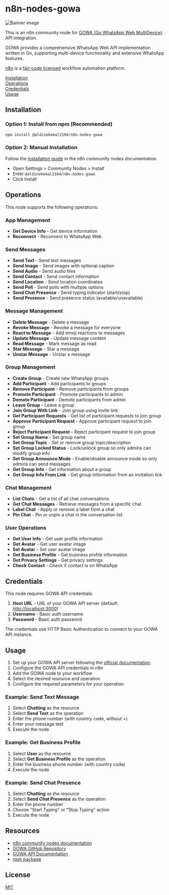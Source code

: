 # n8n-nodes-gowa

![Banner image](https://user-images.githubusercontent.com/10284570/173569848-c624317f-42b1-45a6-ab09-f0ea3c247648.png)

This is an n8n community node for [GOWA (Go WhatsApp Web MultiDevice)](https://github.com/aldinokemal/go-whatsapp-web-multidevice) API integration.

GOWA provides a comprehensive WhatsApp Web API implementation written in Go, supporting multi-device functionality and extensive WhatsApp features.

[n8n](https://n8n.io/) is a [fair-code licensed](https://docs.n8n.io/reference/license/) workflow automation platform.

[Installation](#installation)  
[Operations](#operations)  
[Credentials](#credentials)  
[Usage](#usage)  

## Installation

### Option 1: Install from npm (Recommended)

```bash
npm install @aldinokemal2104/n8n-nodes-gowa
```

### Option 2: Manual Installation

Follow the [installation guide](https://docs.n8n.io/integrations/community-nodes/installation/) in the n8n community nodes documentation.

- Open Settings > Community Nodes > Install
- Enter `@aldinokemal2104/n8n-nodes-gowa`
- Click Install

## Operations

This node supports the following operations:

### App Management

- **Get Device Info** - Get device information
- **Reconnect** - Reconnect to WhatsApp Web

### Send Messages

- **Send Text** - Send text messages
- **Send Image** - Send images with optional caption
- **Send Audio** - Send audio files
- **Send Contact** - Send contact information
- **Send Location** - Send location coordinates
- **Send Poll** - Send polls with multiple options
- **Send Chat Presence** - Send typing indicator (start/stop)
- **Send Presence** - Send presence status (available/unavailable)

### Message Management

- **Delete Message** - Delete a message
- **Revoke Message** - Revoke a message for everyone
- **React to Message** - Add emoji reactions to messages
- **Update Message** - Update message content
- **Read Message** - Mark message as read
- **Star Message** - Star a message
- **Unstar Message** - Unstar a message

### Group Management

- **Create Group** - Create new WhatsApp groups
- **Add Participant** - Add participants to groups
- **Remove Participant** - Remove participants from groups
- **Promote Participant** - Promote participants to admin
- **Demote Participant** - Demote participants from admin
- **Leave Group** - Leave a group
- **Join Group With Link** - Join group using invite link
- **Get Participant Requests** - Get list of participant requests to join group
- **Approve Participant Request** - Approve participant request to join group
- **Reject Participant Request** - Reject participant request to join group
- **Set Group Name** - Set group name
- **Set Group Topic** - Set or remove group topic/description
- **Set Group Locked Status** - Lock/unlock group so only admins can modify group info
- **Set Group Announce Mode** - Enable/disable announce mode so only admins can send messages
- **Get Group Info** - Get information about a group
- **Get Group Info From Link** - Get group information from an invitation link

### Chat Management

- **List Chats** - Get a list of all chat conversations
- **Get Chat Messages** - Retrieve messages from a specific chat
- **Label Chat** - Apply or remove a label from a chat
- **Pin Chat** - Pin or unpin a chat in the conversation list

### User Operations

- **Get User Info** - Get user profile information
- **Get Avatar** - Get user avatar image
- **Set Avatar** - Set user avatar image
- **Get Business Profile** - Get business profile information
- **Get Privacy Settings** - Get privacy settings
- **Check Contact** - Check if contact is on WhatsApp

## Credentials

This node requires GOWA API credentials:

1. **Host URL** - URL of your GOWA API server (default: <http://localhost:3000>)
2. **Username** - Basic auth username
3. **Password** - Basic auth password

The credentials use HTTP Basic Authentication to connect to your GOWA API instance.

## Usage

1. Set up your GOWA API server following the [official documentation](https://github.com/aldinokemal/go-whatsapp-web-multidevice)
2. Configure the GOWA API credentials in n8n
3. Add the GOWA node to your workflow
4. Select the desired resource and operation
5. Configure the required parameters for your operation

### Example: Send Text Message

1. Select **Chatting** as the resource
2. Select **Send Text** as the operation
3. Enter the phone number (with country code, without +)
4. Enter your message text
5. Execute the node

### Example: Get Business Profile

1. Select **User** as the resource
2. Select **Get Business Profile** as the operation
3. Enter the business phone number (with country code)
4. Execute the node

### Example: Send Chat Presence

1. Select **Chatting** as the resource
2. Select **Send Chat Presence** as the operation
3. Enter the phone number
4. Choose "Start Typing" or "Stop Typing" action
5. Execute the node

## Resources

- [n8n community nodes documentation](https://docs.n8n.io/integrations/community-nodes/)
- [GOWA GitHub Repository](https://github.com/aldinokemal/go-whatsapp-web-multidevice)
- [GOWA API Documentation](https://github.com/aldinokemal/go-whatsapp-web-multidevice/blob/main/docs/openapi.yaml)
- [npm package](https://www.npmjs.com/package/@aldinokemal2104/n8n-nodes-gowa)

## License

[MIT](LICENSE.md)
